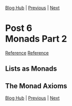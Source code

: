 [Blog Hub](../index) | [Previous](post6) | [Next](post8)

# Post 6<br>Monads Part 2

[Reference](https://www.cs.rit.edu/~swm/cs561/All_About_Monads.pdf)
[Reference](https://www.youtube.com/watch?v=t1e8gqXLbsU&ab_channel=Computerphile)

## Lists as Monads

## The Monad Axioms

[Blog Hub](../index) | [Previous](post6) | [Next](post8)
